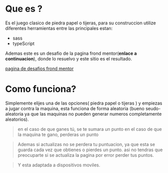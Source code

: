 # Que es ?

Es el juego clasico de piedra papel o tijeras, para su construccion utilize diferentes herramientas entre las principales estan:
- sass
- typeScript

Ademas este es un desafio de la pagina frond mentor(**enlace a continuacion**), donde lo resuelvo y este sitio es el resultado.

[ pagina de desafios frond mentor ]( https://www.frontendmentor.io/challenges/rock-paper-scissors-game-pTgwgvgH )

# Como funciona?

Simplemente elijes una de las opciones( piedra papel o tijeras ) y empiezas a jugar contra la maquina, esta funciona de forma aleatoria (bueno seudo-aleatoria ya que las maquinas no pueden generar numeros completamente aleatorios).

> en el caso de que ganes tú, se te sumara un punto
> en el caso de que la maquina te gano, perderas un punto

> Ademas si actualizas no se perdera tu puntuacion, ya que esta se guarda cada vez que obtienes o pierdes un punto.
asi no tendras que preocuparte si se actualiza la pagina por error perder tus puntos.

>Y esta adaptada a dispositivos moviles.